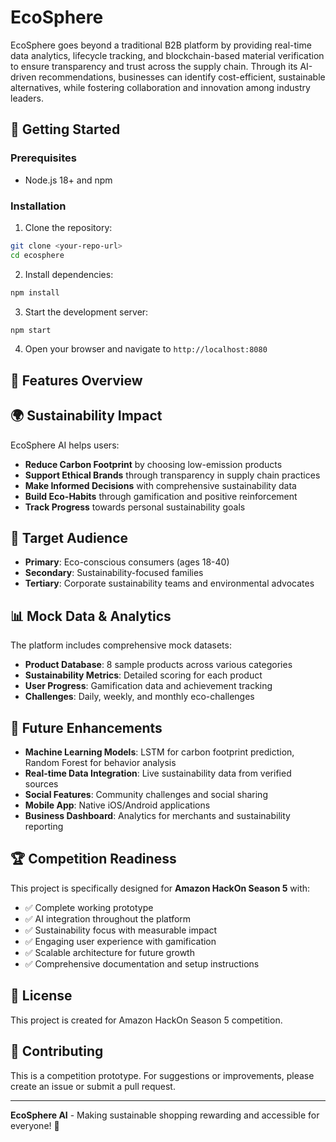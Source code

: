 
# EcoSphere

EcoSphere goes beyond a traditional B2B platform by providing real-time data analytics, lifecycle tracking, and blockchain-based material verification to ensure transparency and trust across the supply chain. Through its AI-driven recommendations, businesses can identify cost-efficient, sustainable alternatives, while fostering collaboration and innovation among industry leaders.

## 🚀 Getting Started

### Prerequisites
- Node.js 18+ and npm

### Installation

1. Clone the repository:
```bash
git clone <your-repo-url>
cd ecosphere
```

2. Install dependencies:
```bash
npm install
```

3. Start the development server:
```bash
npm start
```

4. Open your browser and navigate to `http://localhost:8080`

## 📱 Features Overview

## 🌍 Sustainability Impact

EcoSphere AI helps users:
- **Reduce Carbon Footprint** by choosing low-emission products
- **Support Ethical Brands** through transparency in supply chain practices
- **Make Informed Decisions** with comprehensive sustainability data
- **Build Eco-Habits** through gamification and positive reinforcement
- **Track Progress** towards personal sustainability goals

## 🎯 Target Audience

- **Primary**: Eco-conscious consumers (ages 18-40)
- **Secondary**: Sustainability-focused families
- **Tertiary**: Corporate sustainability teams and environmental advocates

## 📊 Mock Data & Analytics

The platform includes comprehensive mock datasets:
- **Product Database**: 8 sample products across various categories
- **Sustainability Metrics**: Detailed scoring for each product
- **User Progress**: Gamification data and achievement tracking
- **Challenges**: Daily, weekly, and monthly eco-challenges

## 🔮 Future Enhancements

- **Machine Learning Models**: LSTM for carbon footprint prediction, Random Forest for behavior analysis
- **Real-time Data Integration**: Live sustainability data from verified sources
- **Social Features**: Community challenges and social sharing
- **Mobile App**: Native iOS/Android applications
- **Business Dashboard**: Analytics for merchants and sustainability reporting

## 🏆 Competition Readiness

This project is specifically designed for **Amazon HackOn Season 5** with:
- ✅ Complete working prototype
- ✅ AI integration throughout the platform
- ✅ Sustainability focus with measurable impact
- ✅ Engaging user experience with gamification
- ✅ Scalable architecture for future growth
- ✅ Comprehensive documentation and setup instructions

## 📄 License

This project is created for Amazon HackOn Season 5 competition.

## 🤝 Contributing

This is a competition prototype. For suggestions or improvements, please create an issue or submit a pull request.

---

**EcoSphere AI** - Making sustainable shopping rewarding and accessible for everyone! 🌱
